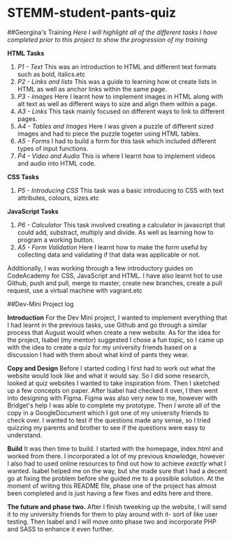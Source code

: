 # STEMM-student-pants-quiz

##Georgina's Training
_Here I will highlight all of the different tasks I have completed prior to this project to show the progression of my training_ 

**HTML Tasks**
1. _P1 - Text_
This was an introduction to HTML and different text formats such as bold, italics.etc 
2. _P2 - Links and lists_
This was a guide to learning how ot create lists in HTML as well as anchor links within the same page. 
3. _P3 - images_
Here I learnt how to implement images in HTML along with alt text as well as different ways to size and align them within a page.
4. _A3 - Links_
This task mainly focused on different ways to link to different pages.
5. _A4 - Tables and Images_
Here I was given a puzzle of different sized images and had to piece the puzzle togeter using HTML tables.
6. _A5 - Forms_
I had to build a form for this task which included different types of input functions.
7. _P4 - Video and Audio_
This is where I learnt how to implement videos and audio into HTML code. 

**CSS Tasks**
1. _P5 - Introducing CSS_
This task was a basic introducing to CSS with text attributes, colours, sizes.etc

**JavaScript Tasks**
1. _P6 - Calculator_
This task involved creating a calculator in javascript that could add, substract, multiply and divide. As well as learning how to program a working button. 
2. _A5 - Form Validation_ 
Here I learnt how to make the form useful by collecting data and validating if that data was applicable or not. 


Additionally, I was working through a few introductory guides on CodeAcademy for CSS, JavaScript and HTML.
I have also learnt hot to use Github, push and pull, merge to master, create new branches, create a pull request, use a virtual machine with vagrant.etc 


##Dev-Mini Project log

**Introduction**
For the Dev Mini project, I wanted to implement everything that I had learnt in the previous tasks, use Github and go through a similar process that August would when create a new website.
As for the idea for the project, Isabel (my mentor) suggested I chose a fun topic, so I came up with the idea to create a quiz for my university friends based on a discussion I had with them about what kind of pants they wear. 

**Copy and Design**
Before I started coding I first had to work out what the website would look like and what it would say. 
So I did some research, looked at quiz websites I wanted to take inspiration from. Then I sketched up a few concepts on paper. 
After Isabel had checked it over, I then went into designing with Figma. Figma was also very new to me, however with Bridget's help I was able to complete my prototype. 
Then I wrote all of the copy in a GoogleDocument which I got one of my university friends to check over.
I wanted to test if the questions made any sense, so I tried quizzing my parents and brother to see if the questions were easy to understand. 

**Build**
It was then time to build. I started with the homepage, index.html and worked from there. I incorporated a lot of my previous knowledge, however I also had to used online resources to find out how to achieve _exactly_ what I wanted. Isabel helped me on the way, but she made sure that I had a decent go at fixing the problem before she guided me to a possible solution. 
At the moment of writing this README file, phase one of the project has almost been completed and is just having a few fixes and edits here and there.

**The future and phase two.**
After I finish tweeking up the website, I will send it to my university friends for them to play around with it- sort of like user testing.
Then Isabel and I will move onto phase two and incorporate PHP and SASS to enhance it even further.
